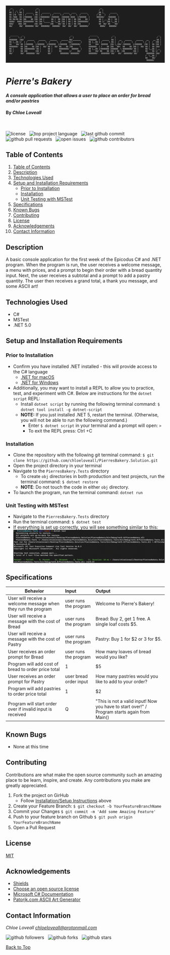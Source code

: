 ![Welcome to Pierre's Bakery](img/pierres-bakery.png)

# _Pierre's Bakery_

#### _A console application that allows a user to place an order for bread and/or pastries_

#### By _**Chloe Loveall**_
<br>

![license](https://img.shields.io/github/license/chloeloveall/PierresBakery.Solution?color=blue&style=flat-square) &nbsp; ![top project language](https://img.shields.io/github/languages/top/chloeloveall/PierresBakery.Solution?style=flat-square) &nbsp; ![last github commit](https://img.shields.io/github/last-commit/chloeloveall/PierresBakery.Solution?style=flat-square) &nbsp; ![github pull requests](https://img.shields.io/github/issues-pr/chloeloveall/PierresBakery.Solution?style=flat-square) &nbsp; ![open issues](https://img.shields.io/github/issues-raw/chloeloveall/PierresBakery.Solution?style=flat-square) &nbsp; ![github contributors](https://img.shields.io/github/contributors/chloeloveall/PierresBakery.Solution?color=brightgreen&style=flat-square)

## Table of Contents

1. [Table of Contents](#table-of-contents)
2. [Description](#description)
4. [Technologies Used](#technologies-used)
5. [Setup and Installation Requirements](#setup-and-installation-requirements)
    * [Prior to Installation](#prior-to-installation)
    * [Installation](#installation)
    * [Unit Testing with MSTest](#unit-testing-with-ms-test)
6. [Specifications](#specifications)
7. [Known Bugs](#known-bugs)
8. [Contributing](#contributing)
9. [License](#license)
10. [Acknowledgements](#acknowledgements)
11. [Contact Information](#contact-information)

## Description

A basic console application for the first week of the Epicodus C# and .NET program. When the program is run, the user receives a welcome message, a menu with prices, and a prompt to begin their order with a bread quantity input. Next, the user receives a subtotal and a prompt to add a pastry quantity. The user then receives a grand total, a thank you message, and some ASCII art!

## Technologies Used

* C#
* MSTest
* .NET 5.0

## Setup and Installation Requirements

### Prior to Installation

* Confirm you have installed .NET installed - this will provide access to the C# language
  * [.NET for macOS](https://dotnet.microsoft.com/download/dotnet/thank-you/sdk-5.0.100-macos-x64-installer)
  * [.NET for Windows](https://dotnet.microsoft.com/download/dotnet/thank-you/sdk-5.0.102-windows-x64-installer)
* Additionally, you may want to install a REPL to allow you to practice, test, and experiment with C#. Below are instructions for the ```dotnet script``` REPL:
  * Install ```dotnet script``` by running the following terminal command: ```$ dotnet tool install -g dotnet-script```
  * **NOTE:** If you just installed .NET 5, restart the terminal. (Otherwise, you will not be able to run the following command.) 
    * Enter ```$ dotnet script``` in your terminal and a prompt will open: ```>```
    * To exit the REPL press: Ctrl +C

### Installation
* Clone the repository with the following git terminal command: ```$ git clone https://github.com/chloeloveall/PierresBakery.Solution.git```
* Open the project directory in your terminal
* Navigate to the ```PierresBakery.Tests``` directory
    * To create ```obj``` directories in both production and test projects, run the terminal command: ```$ dotnet restore```
    * **NOTE**: Do not touch the code in either ```obj``` directory.
* To launch the program, run the terminal command: ```dotnet run```


### Unit Testing with MSTest
* Navigate to the ```PierresBakery.Tests``` directory
* Run the terminal command: ```$ dotnet test```
* If everything is set up correctly, you will see something similar to this: 
![MSTest Screenshot](img/mstest-screenshot.png)

## Specifications

| Behavior                                                         | Input  | Output  |
| ---------------------------------------------------------------- | :----- | :------ |
| User will receive a welcome message when they run the program             | user runs the program | Welcome to Pierre's Bakery! |
| User will receive a message with the cost of Bread                        | user runs the program | Bread: Buy 2, get 1 free. A single loaf costs $5. |
| User will receive a message with the cost of Pastry                       | user runs the program  | Pastry: Buy 1 for $2 or 3 for $5. |
| User receives an order prompt for Bread                                   | user runs the program  | How many loaves of bread would you like? |
| Program will add cost of bread to order price total                       | 1                      | $5
| User receives an order prompt for Pastry                                  | user bread order input | How many pastries would you like to add to your order? |
| Program will add pastries to order price total                            | 1                      | $2 |
| Program will start order over if invalid input is received                | Q                      | "This is not a valid input! Now you have to start over!" / Program starts again from Main() |

## Known Bugs

* None at this time

## Contributing

Contributions are what make the open source community such an amazing place to be learn, inspire, and create. Any contributions you make are greatly appreciated.

1. Fork the project on GirHub
    * Follow [Installation/Setup Instructions](#setup-&-installation-requirements) above
2. Create your Feature Branch: ```$ git checkout -b YourFeatureBranchName```
3. Commit your Changes ```$ git commit -m 'Add some Amazing Feature'```
4. Push to your feature branch on Github ```$ git push origin YourFeatureBranchName```
5. Open a Pull Request

## License

[MIT](LICENSE.md)

## Acknowledgements

* [Shields](https://shields.io/)
* [Choose an open source license](https://choosealicense.com/)
* [Microsoft C# Documentation](https://docs.microsoft.com/en-us/dotnet/csharp/)
* [Patorjk.com ASCII Art Generator](https://www.patorjk.com/software/taag/#p=display&f=Graffiti&t=Type%20Something%20)

## Contact Information

_Chloe Loveall <chloeloveall@protonmail.com>_

![github followers](https://img.shields.io/github/followers/chloeloveall?style=social) &nbsp; ![github forks](https://img.shields.io/github/forks/chloeloveall/PierresBakery.Solution?label=Forks&style=social) &nbsp; ![github stars](https://img.shields.io/github/stars/chloeloveall/PierresBakery.Solution?style=social)

[Back to Top](#table-of-contents)